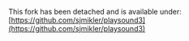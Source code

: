 This fork has been detached and is available under: [https://github.com/sjmikler/playsound3](https://github.com/sjmikler/playsound3)
